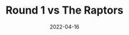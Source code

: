 ---
layout: layouts/post.njk
title: Round 1 vs The Raptors
date: 2022-04-16
humanDate: April 16th, 2022
topDate: "04/2022"
tags: [
    post,
    total,
    2021_season
]
totalDonations: 98.00
doneeShort: "Philadoptables"
donee:  Philadoptables
doneeLink: https://philadoptables.org/
threadLink: https://www.reddit.com/r/sixers/comments/u54j88/in_honor_of_the_76ers_playoffs_starting_today_im/
desc: "In honor of the 76ers playoffs starting today, I’m pledging a $25 donation to Philadoptables, a non profit organization benefitting the lives of cats and kittens. Raise the cats!"
---